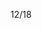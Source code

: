12/18


<!-- 補休 都用掉了
-->


<!-- 開始學習node.js -->
<!-- 加班時數 薪水+3h
12/3 加班兩小時轉補休
12/5 加班兩小時轉補休
12/6 加班一小時 沒轉補休
12/9 加班兩小時 沒轉補休
-->

<!-- Leetcode刷題  
總刷68題 今天刷了0題
-->

<!--專案
 第一個專案 5/28 合約管理(完成)
 第二個專案 物料模擬分析-後端API做不出來,改成料況表暫定(完成)
 第三個專案 6/18 excelE化(Z_生管_00料品基本資料_V1.0)(完成) 
 第四個專案 6/24 excelE化(Z_物控_01料品領料數量_V1.2)(完成) 
 第五個專案 6/28 excel E 化(Z_倉庫_03料品庫存現況查詢_V1.0)(完成)  
 第六個專案 7/10 標準工時 E 化(完成)
 第七個專案 ==>報表E化 只剩圖表部分(等API)
 第八個專案 7/12 資材料況表 (完成) 
 第九個專案 7/31 工令單總表&料品檢驗報表 (完成) 
 第十個專案 7/30 銷貨明細表 (完成) 
 第十一個專案 8/23 未結工單追蹤-總染分析&追蹤明細 (完成)
 第十二個專案 人員作業認可證管理平台系統 (完成)
 第十三個專案 夏廠長-杰比-盤點用-基本資料-上海(完成)
 第十四個專案 夏廠長-杰比-盤點用-基本資料-蘇州(完成) 
 第十五個專案 製造交接平台(完成)
 第十六個專案 倉庫_999借出還入明細表_蘇州(完成)
 第十七個專案 倉庫_999借出還入明細表_上海(完成)
 第十八個專案 料品庫存現況查詢修改時程開到(10/11)(完成)
 第十九個專案 借出還入明細表_借調餘數明細(台灣、蘇州、上海、荷蘭)(完成)
 第二十個專案 庫齡E化(完成)
 第二十一個專案 庫存未確認(10/25)(完成)
 第二十二個專案 標工優化(完成)
 第二十三個專案 缺料表(api還沒完整)
 第二十四個專案 生產日報時程(12/16)(12/11提早交)(完成)
 
 第二十五個專案 工程料品基本資料(12/25)(完成)
 第二十六個專案 廠商名稱對照表(12/31)(完成)
 第二十七個專案 Z_生管_07F1Q2月分別銷售計畫_V1.1 (1/8)(完成)
 第二十八個專案 借調餘數-E化報表 (2/19)(借出/年度盤點/ATU差異大致完成,對帳明細完成)
 第二十九個專案 已購未入清單(api缺下料日期跟預訂完成日期)

 預先開時程 2025
 盤點用_料品基本資料-E化報表                             表單號碼 ITC202411029  3/19
 Z_工程_00途程代號基本資料_v01                          表單號碼 ITC202411025  4/19
 EXCEL  E化-----Z_生管_04途程進度表_v03-                表單號碼 ITC202411027  5/19 
 杰比報表E化(Z_採購_01採購單總表_V3.0(歷史已結與執行中)   表單號碼 ITC202411022  6/19
 杰比報表E化(Z_外包_03已購未入清單V2.0(上海)             表單號碼 ITC202411024  7/21
 杰比報表E化(Z_外包_02外包庫位盤點表_含研發領料)          表單號碼 ITC202411023  8/21
 在製途程E化                                            表單號碼 ITC202411014  9/22
 其它退領明細E化自動發信                                 表單號碼 ITC202412001  10/22

 -->

<!-- 自學進度 
hello 演算法 
https://www.hello-algo.com/zh-hant/chapter_preface/about_the_book/ 
開始學習ai
開始學習node.js
 -->
